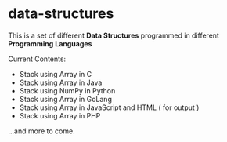 # data-structures

This is a set of different **Data Structures** programmed in different **Programming Languages**

Current Contents:
- Stack using Array in C
- Stack using Array in Java
- Stack using NumPy in Python
- Stack using Array in GoLang
- Stack using Array in JavaScript and HTML ( for output )
- Stack using Array in PHP



...and more to come.